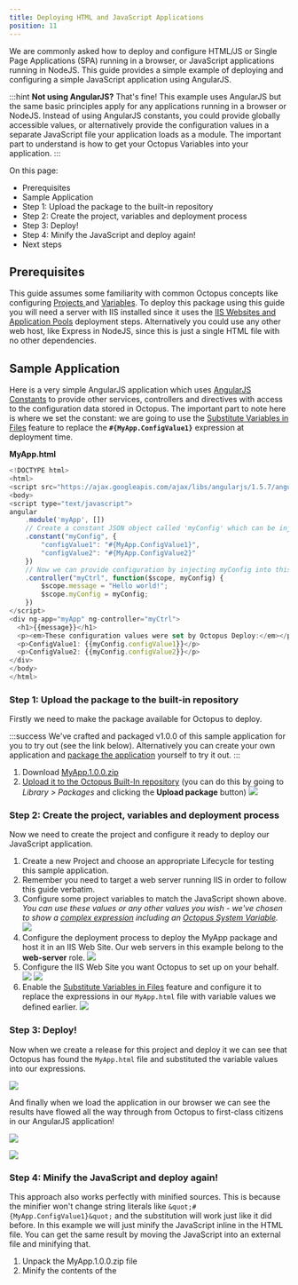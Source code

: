 ```yaml
---
title: Deploying HTML and JavaScript Applications
position: 11
---
```



We are commonly asked how to deploy and configure HTML/JS or Single Page Applications (SPA) running in a browser, or JavaScript applications running in NodeJS. This guide provides a simple example of deploying and configuring a simple JavaScript application using AngularJS.

:::hint
**Not using AngularJS?**
That's fine! This example uses AngularJS but the same basic principles apply for any applications running in a browser or NodeJS. Instead of using AngularJS constants, you could provide globally accessible values, or alternatively provide the configuration values in a separate JavaScript file your application loads as a module. The important part to understand is how to get your Octopus Variables into your application.
:::


On this page:


- Prerequisites
- Sample Application
 - Step 1: Upload the package to the built-in repository
 - Step 2: Create the project, variables and deployment process
 - Step 3: Deploy!
 - Step 4: Minify the JavaScript and deploy again!
- Next steps

## Prerequisites


This guide assumes some familiarity with common Octopus concepts like configuring [Projects ](/docs/home/key-concepts/projects.md)and [Variables](/docs/home/deploying-applications/variables.md). To deploy this package using this guide you will need a server with IIS installed since it uses the [IIS Websites and Application Pools](/docs/home/deploying-applications/iis-websites-and-application-pools.md) deployment steps. Alternatively you could use any other web host, like Express in NodeJS, since this is just a single HTML file with no other dependencies.

## Sample Application


Here is a very simple AngularJS application which uses [AngularJS Constants](https://docs.angularjs.org/api/auto/service/$provide#constant) to provide other services, controllers and directives with access to the configuration data stored in Octopus. The important part to note here is where we set the constant: we are going to use the [Substitute Variables in Files](/docs/home/deploying-applications/substitute-variables-in-files.md) feature to replace the **`#{MyApp.ConfigValue1}`** expression at deployment time.

**MyApp.html**

```js
<!DOCTYPE html>
<html>
<script src="https://ajax.googleapis.com/ajax/libs/angularjs/1.5.7/angular.min.js"></script>
<body>
<script type="text/javascript">
angular
    .module('myApp', [])
	// Create a constant JSON object called 'myConfig' which can be injected
    .constant("myConfig", {
        "configValue1": "#{MyApp.ConfigValue1}",
        "configValue2": "#{MyApp.ConfigValue2}"
    })
    // Now we can provide configuration by injecting myConfig into this controller
    .controller("myCtrl", function($scope, myConfig) {
		$scope.message = "Hello world!";
		$scope.myConfig = myConfig;
    })
</script>
<div ng-app="myApp" ng-controller="myCtrl">
  <h1>{{message}}</h1>
  <p><em>These configuration values were set by Octopus Deploy:</em></p>
  <p>ConfigValue1: {{myConfig.configValue1}}</p>
  <p>ConfigValue2: {{myConfig.configValue2}}</p>
</div>
</body>
</html>
```

### Step 1: Upload the package to the built-in repository


Firstly we need to make the package available for Octopus to deploy.

:::success
We've crafted and packaged v1.0.0 of this sample application for you to try out (see the link below). Alternatively you can create your own application and [package the application](/docs/home/packaging-applications.md) yourself to try it out.
:::

1. Download [MyApp.1.0.0.zip](/docs/attachments/MyApp.1.0.0.zip)
2. [Upload it to the Octopus Built-In repository](/docs/home/packaging-applications/package-repositories/pushing-packages-to-the-built-in-repository.md) (you can do this by going to *Library > Packages* and clicking the **Upload package** button)
![](/docs/images/5672397/5866205.png?effects=drop-shadow)


### Step 2: Create the project, variables and deployment process


Now we need to create the project and configure it ready to deploy our JavaScript application.

1. Create a new Project and choose an appropriate Lifecycle for testing this sample application.
 1. Remember you need to target a web server running IIS in order to follow this guide verbatim.
2. Configure some project variables to match the JavaScript shown above. *You can use these values or any other values you wish - we've chosen to show a [complex expression](/docs/home/deploying-applications/variables/binding-syntax.md) including an [Octopus System Variable](/docs/home/deploying-applications/variables/system-variables.md).*
![](/docs/images/5672397/5866206.png?effects=drop-shadow)
3. Configure the deployment process to deploy the MyApp package and host it in an IIS Web Site. Our web servers in this example belong to the **web-server** role.
![](/docs/images/5672397/5866207.png?effects=drop-shadow)
4. Configure the IIS Web Site you want Octopus to set up on your behalf.
![](/docs/images/5672397/5866208.png?effects=drop-shadow)
![](/docs/images/5672397/5866209.png?effects=drop-shadow)
5. Enable the [Substitute Variables in Files](/docs/home/deploying-applications/substitute-variables-in-files.md) feature and configure it to replace the expressions in our `MyApp.html` file with variable values we defined earlier.
![](/docs/images/5672397/5866210.png?effects=drop-shadow)


### Step 3: Deploy!


Now when we create a release for this project and deploy it we can see that Octopus has found the `MyApp.html` file and substituted the variable values into our expressions.


![](/docs/images/5672397/5866212.png?effects=drop-shadow)


And finally when we load the application in our browser we can see the results have flowed all the way through from Octopus to first-class citizens in our AngularJS application!


![](/docs/images/5672397/5866206.png?effects=drop-shadow)


![](/docs/images/5672397/5866211.png?effects=drop-shadow)

### Step 4: Minify the JavaScript and deploy again!


This approach also works perfectly with minified sources. This is because the minifier won't change string literals like `&quot;#{MyApp.ConfigValue1}&quot;` and the substitution will work just like it did before. In this example we will just minify the JavaScript inline in the HTML file. You can get the same result by moving the JavaScript into an external file and minifying that.

1. Unpack the MyApp.1.0.0.zip file
2. Minify the contents of the <script> tag. We used [https://jscompress.com/](https://jscompress.com/) to minify the JavaScript.
 1. You should notice the `&quot;#{MyApp.ConfigValue1}&quot;` string literal has been left intact by the minifier.
3. Pack the HTML file into a new package and name the file MyApp.1.0.1.zip. This new version of our package has been enhanced with minified sources and will be much faster to download!
4. Push the new package into the built-in repository, create a new release and deploy that release. You should see the same result as before, but now with minified sources!


**MyApp.html with minified JavaScript**

```js
<!DOCTYPE html>
<html>
<script src="https://ajax.googleapis.com/ajax/libs/angularjs/1.5.7/angular.min.js"></script>
<body>
<script type="text/javascript">
angular.module("myApp",[]).constant("myConfig",{configValue1:"#{MyApp.ConfigValue1}",configValue2:"#{MyApp.ConfigValue2}"}).controller("myCtrl",function(a,b){a.message="Hello world!",a.myConfig=b});
</script>
<div ng-app="myApp" ng-controller="myCtrl">
  <h1>{{message}}</h1>
  <p><em>These configuration values were set by Octopus Deploy:</em></p>
  <p>ConfigValue1: {{myConfig.configValue1}}</p>
  <p>ConfigValue2: {{myConfig.configValue2}}</p>
</div>
</body>
</html>
```

## Next steps


From this point you could build on this example, pushing configuration variables through from Octopus to your application. You may want to consider how granular you make each constant, perhaps combining related configuration data into the same JSON object.

